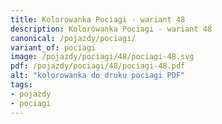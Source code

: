 ```yaml
---
title: Kolorowanka Pociagi - wariant 48
description: Kolorowanka Pociagi - wariant 48
canonical: /pojazdy/pociagi/
variant_of: pociagi
image: /pojazdy/pociagi/48/pociagi-48.svg
pdf: /pojazdy/pociagi/48/pociagi-48.pdf
alt: "kolorowanka do druku pociagi PDF"
tags:
- pojazdy
- pociagi
---
```

